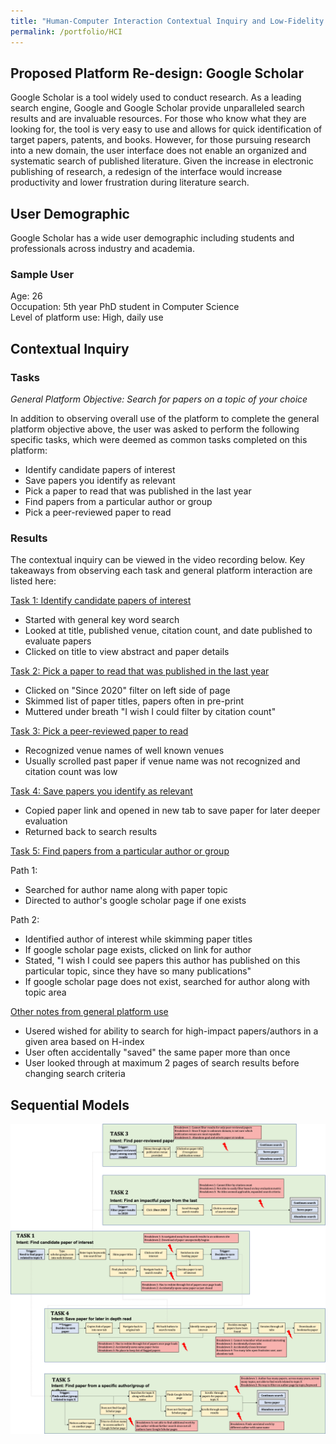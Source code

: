 ```yaml
---
title: "Human-Computer Interaction Contextual Inquiry and Low-Fidelity Prototyping"
permalink: /portfolio/HCI
---
```


## Proposed Platform Re-design: Google Scholar 

Google Scholar is a tool widely used to conduct research. As a leading search engine, Google and Google Scholar provide unparalleled search results and are invaluable resources. For those who know what they are looking for, the tool is very easy to use and allows for quick identification of target papers, patents, and books. However, for those pursuing research into a new domain, the user interface does not enable an organized and systematic search of published literature. Given the increase in electronic publishing of research, a redesign of the interface would increase productivity and lower frustration during literature search. 

## User Demographic

Google Scholar has a wide user demographic including students and professionals across industry and academia.

### Sample User
Age: 26           
Occupation: 5th year PhD student in Computer Science                   
Level of platform use: High, daily use 

## Contextual Inquiry

### Tasks 

*General Platform Objective: Search for papers on a topic of your choice*      

In addition to observing overall use of the platform to complete the general platform objective above, the user was asked to perform the following specific tasks, which were deemed as common tasks completed on this platform:
- Identify candidate papers of interest
- Save papers you identify as relevant 
- Pick a paper to read that was published in the last year
- Find papers from a particular author or group
- Pick a peer-reviewed paper to read

### Results

The contextual inquiry can be viewed in the video recording below. Key takeaways from observing each task and general platform interaction are listed here:

<ins>Task 1: Identify candidate papers of interest</ins>     
- Started with general key word search
- Looked at title, published venue, citation count, and date published to evaluate papers 
- Clicked on title to view abstract and paper details 

<ins>Task 2: Pick a paper to read that was published in the last year</ins>
- Clicked on "Since 2020" filter on left side of page 
- Skimmed list of paper titles, papers often in pre-print 
- Muttered under breath "I wish I could filter by citation count" 

<ins>Task 3: Pick a peer-reviewed paper to read</ins>
- Recognized venue names of well known venues 
- Usually scrolled past paper if venue name was not recognized and citation count was low 

<ins>Task 4: Save papers you identify as relevant</ins>                               
- Copied paper link and opened in new tab to save paper for later deeper evaluation
- Returned back to search results 

<ins>Task 5: Find papers from a particular author or group</ins>                              

Path 1:          
- Searched for author name along with paper topic 
- Directed to author's google scholar page if one exists                                

Path 2:           
- Identified author of interest while skimming paper titles 
- If google scholar page exists, clicked on link for author 
- Stated, "I wish I could see papers this author has published on this particular topic, since they have so many publications"
- If google scholar page does not exist, searched for author along with topic area 

<ins>Other notes from general platform use</ins>
- Usered wished for ability to search for high-impact papers/authors in a given area based on H-index 
- User often accidentally "saved" the same paper more than once 
- User looked through at maximum 2 pages of search results before changing search criteria 

## Sequential Models 

<div align="center">
  <img src='/images/hci/HCI_A1_SeqModel.png'>
</div>


